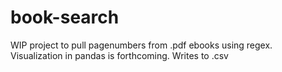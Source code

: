 # book-search

WIP project to pull pagenumbers from .pdf ebooks using regex.  Visualization in pandas is forthcoming. Writes to .csv
